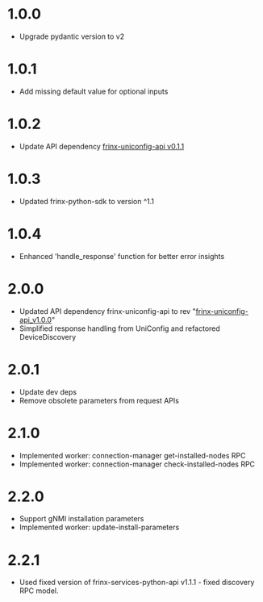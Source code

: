 # 1.0.0
- Upgrade pydantic version to v2

# 1.0.1
- Add missing default value for optional inputs

# 1.0.2
- Update API dependency [frinx-uniconfig-api v0.1.1](https://github.com/FRINXio/frinx-services-python-api/blob/main/uniconfig/python/CHANGELOG.md)

# 1.0.3
- Updated frinx-python-sdk to version ^1.1

# 1.0.4
- Enhanced 'handle_response' function for better error insights

# 2.0.0
- Updated API dependency frinx-uniconfig-api to rev "[frinx-uniconfig-api_v1.0.0](https://github.com/FRINXio/frinx-services-python-api/blob/main/uniconfig/python/CHANGELOG.md)"
- Simplified response handling from UniConfig and refactored DeviceDiscovery

# 2.0.1
- Update dev deps
- Remove obsolete parameters from request APIs

# 2.1.0
- Implemented worker: connection-manager get-installed-nodes RPC
- Implemented worker: connection-manager check-installed-nodes RPC

# 2.2.0
- Support gNMI installation parameters
- Implemented worker: update-install-parameters

# 2.2.1
- Used fixed version of frinx-services-python-api v1.1.1 - fixed discovery RPC model.
